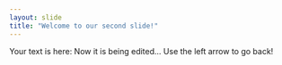```yaml
---
layout: slide
title: "Welcome to our second slide!"
---
```

Your text is here: Now it is being edited...
Use the left arrow to go back!
